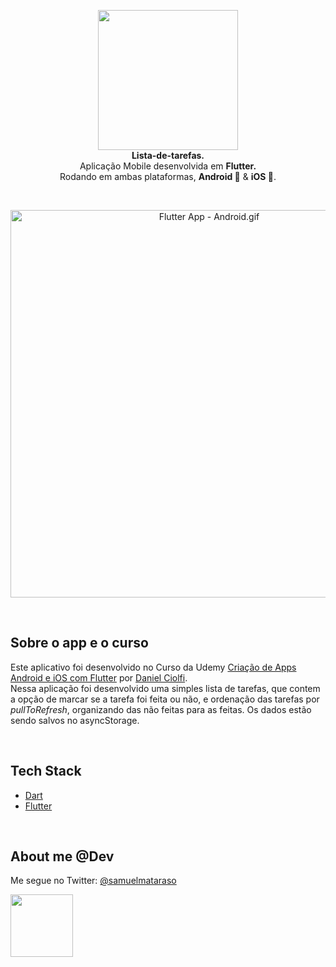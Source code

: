 <!-- header section -->
<p align="center">
  <img src="https://i.imgur.com/PzQf1wp.png" height="224" /><br/>
  <span><b>Lista-de-tarefas.</b></span><br/>
  <span>Aplicação Mobile desenvolvida em <b>Flutter.</b></span><br/>
  <span>Rodando em ambas plataformas, <b>Android 🤖</b> & <b>iOS 🍎</b>. </span><br/>
</p>
<!-- header section END -->

<br/>
<!-- show case/gif section -->
<p align="center">
    <img alt="Flutter App - Android.gif" height="620" src="https://media.giphy.com/media/KCwOnJuegS59P8qGwD/giphy.gif" />
</p>
<!-- show case/gif section END -->

<br/>

<!-- about app and course section -->

## Sobre o app e o curso

Este aplicativo foi desenvolvido no Curso da Udemy [Criação de Apps Android e iOS com Flutter](https://www.udemy.com/curso-completo-flutter-app-android-ios/)
por [Daniel Ciolfi](https://www.udemy.com/user/daniel-henrique-ciolfi/). <br/>
Nessa aplicação foi desenvolvido uma simples lista de tarefas, que contem a opção de marcar se a tarefa foi feita ou não, e ordenação das tarefas por _pullToRefresh_, organizando das não feitas para as feitas. Os dados estão sendo salvos no asyncStorage.

<br/>

## Tech Stack

- [Dart](https://dart.dev/)
- [Flutter](https://flutter.dev/)

<br/>

<!-- about me -->

## About me @Dev

Me segue no Twitter: [@samuelmataraso](https://twitter.com/samuelmataraso)

<a href="https://twitter.com/samuelmataraso" target="_blank">
<img src="https://twitter.com/samuelmataraso/profile_image?size=original" height="100" /></a>

<!-- about me  END -->
